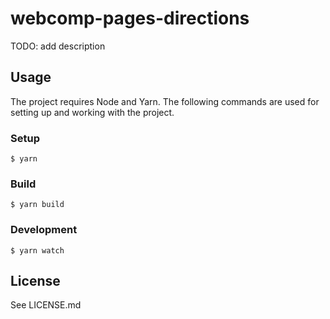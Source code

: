 # webcomp-pages-directions

TODO: add description

## Usage

The project requires Node and Yarn. The following commands are used for setting up and working with the project.

### Setup

    $ yarn

### Build

    $ yarn build

### Development

    $ yarn watch

## License

See LICENSE.md